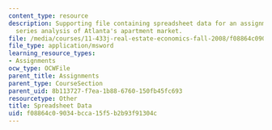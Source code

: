```yaml
---
content_type: resource
description: Supporting file containing spreadsheet data for an assignment on time
  series analysis of Atlanta's apartment market.
file: /media/courses/11-433j-real-estate-economics-fall-2008/f08864c09034bcca15f5b2b93f91304c_ATLANT_08q3.xls
file_type: application/msword
learning_resource_types:
- Assignments
ocw_type: OCWFile
parent_title: Assignments
parent_type: CourseSection
parent_uid: 8b113727-f7ea-1b88-6760-150fb45fc693
resourcetype: Other
title: Spreadsheet Data
uid: f08864c0-9034-bcca-15f5-b2b93f91304c
---
```

